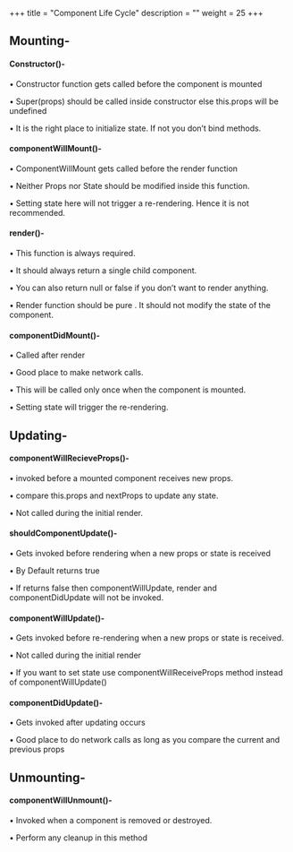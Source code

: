 +++
title = "Component Life Cycle"
description = ""
weight = 25
+++

## Mounting-

#### Constructor()-

•	Constructor function gets called before the component is mounted

•	Super(props) should be called inside constructor else this.props will be undefined

•	It is the right place to initialize state. If not you don’t bind methods.

#### componentWillMount()-

•	ComponentWillMount gets called before the render function

•	Neither Props nor State should be modified inside this function.

•	Setting state here will not trigger a re-rendering. Hence it is not recommended.

#### render()-

•	This function is always required.

•	It should always return a single child component.

•	You can also return null or false if you don’t want to render anything.

•	Render function should be pure . It should not modify the state of the component.

#### componentDidMount()-
•	Called after render

•	Good place to make network calls.

•	This will be called only once when the component is mounted.

•	Setting state will trigger the re-rendering.



## Updating-

#### componentWillRecieveProps()-

•	invoked before a mounted component receives new props.

•	compare this.props and nextProps to update any state.

•	Not called during the initial render.

#### shouldComponentUpdate()-
•	Gets invoked before rendering when a new props or state is received

•	By Default returns true

•	If returns false then componentWillUpdate, render and componentDidUpdate will not be invoked.

#### componentWillUpdate()-

•	Gets invoked before re-rendering when a new props or state is received.

•	Not called during the initial render

•	If you want to set state use componentWillReceiveProps method instead of componentWillUpdate()

#### componentDidUpdate()-
•	Gets invoked after updating occurs

•	Good place to do network calls as long as you compare the current and previous props

## Unmounting-
#### componentWillUnmount()-
•	Invoked when a component is removed or destroyed.

•	Perform any cleanup in this method

